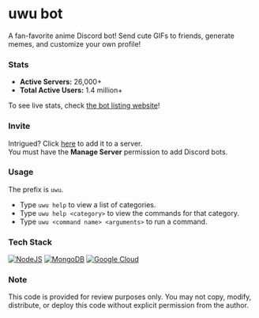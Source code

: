 # uwu bot

A fan-favorite anime Discord bot! Send cute GIFs to friends, generate memes, and customize your own profile!

### Stats
- **Active Servers:** 26,000+
- **Total Active Users:** 1.4 million+

To see live stats, check [the bot listing website](https://top.gg/bot/520682706896683009)!

### Invite

Intrigued? Click [here](https://discord.com/oauth2/authorize?client_id=520682706896683009&permissions=8&scope=bot) to add it to a server.\
You must have the **Manage Server** permission to add Discord bots. 

### Usage

The prefix is `uwu`.
- Type `uwu help` to view a list of categories. 
- Type `uwu help <category>` to view the commands for that category.
- Type `uwu <command name> <arguments>` to run a command.

### Tech Stack
[![NodeJS](https://img.shields.io/badge/Node.js-6DA55F?logo=node.js&logoColor=white)](#)
[![MongoDB](https://img.shields.io/badge/MongoDB-%234ea94b.svg?logo=mongodb&logoColor=white)](#)
[![Google Cloud](https://img.shields.io/badge/Google%20Cloud-%234285F4.svg?logo=google-cloud&logoColor=white)](#)

### Note

This code is provided for review purposes only. You may not copy, modify, distribute, or deploy this code without explicit permission from the author.
